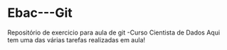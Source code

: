 # Ebac---Git
Repositório de exercicio para aula de git -Curso Cientista de Dados
Aqui tem uma das várias tarefas realizadas em aula!
